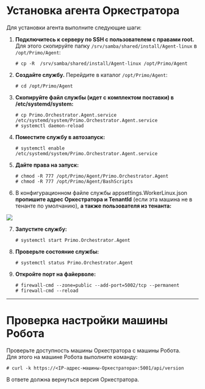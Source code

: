 # Установка агента Оркестратора

Для установки агента выполните следующие шаги:

1. **Подключитесь к серверу по SSH с пользователем с правами root.**     
   Для этого скопируйте папку `/srv/samba/shared/install/Agent-linux` в `/opt/Primo/Agent`:     
   
       # cp -R  /srv/samba/shared/install/Agent-linux /opt/Primo/Agent

2. **Создайте службу.** Перейдите в каталог `/opt/Primo/Agent`:

       # cd /opt/Primo/Agent

3. **Скопируйте файл службы (идет с комплектом поставки) в /etc/systemd/system:**

       # cp Primo.Orchestrator.Agent.service /etc/systemd/system/Primo.Orchestrator.Agent.service
       # systemctl daemon-reload
	
4. **Поместите службу в автозапуск:**
	
       # systemctl enable /etc/systemd/system/Primo.Orchestrator.Agent.service
	
5. **Дайте права на запуск:**

       # chmod -R 777 /opt/Primo/Agent/Primo.Orchestrator.Agent
       # chmod -R 777 /opt/Primo/Agent/BashScripts

6. В конфигурационном файле службы appsettings.WorkerLinux.json **пропишите адрес Оркестратора и TenantId** (если эта машина не в тенанте по умолчанию), **а также пользователя из тенанта:**

![](<../../../.gitbook/assets/Конфиг службы appsettings.WorkerLinux.json.png>)
    
7. **Запустите службу:**

       # systemctl start Primo.Orchestrator.Agent

8. **Проверьте состояние службы:**

       # systemctl status Primo.Orchestrator.Agent

9. **Откройте порт на файерволе:**

       # firewall-cmd --zone=public --add-port=5002/tcp --permanent
       # firewall-cmd --reload

---

# Проверка настройки машины Робота

Проверьте доступность машины Оркестратора с машины Робота.    
Для этого на машине Робота выполните команду:

    # curl -k https://<IP-адрес-машины-Оркестратора>:5001/api/version

В ответе должна вернуться версия Оркестратора.
